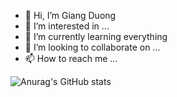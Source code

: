 - 👋 Hi, I’m Giang Duong
- 👀 I’m interested in ...
- 🌱 I’m currently learning everything
- 💞️ I’m looking to collaborate on ...
- 📫 How to reach me ...

<!---
giangduong1209/giangduong1209 is a ✨ special ✨ repository because its `README.md` (this file) appears on your GitHub profile.
You can click the Preview link to take a look at your changes.
--->

![Anurag's GitHub stats](https://github-readme-stats.vercel.app/api?username=anuraghazra&show_icons=true&theme=radical)
